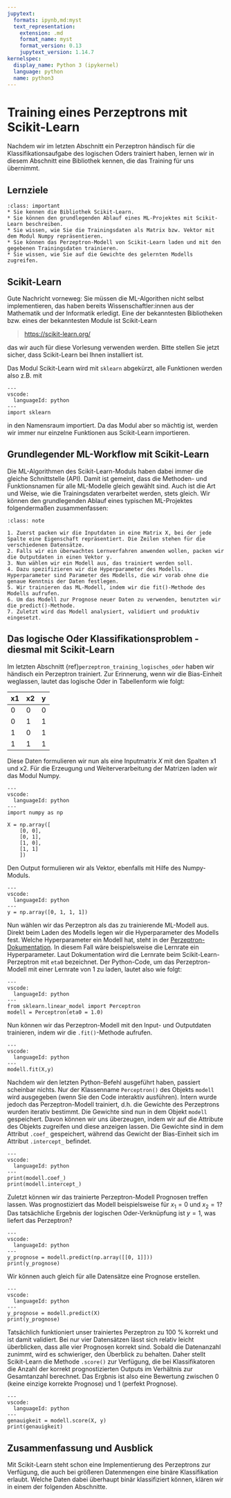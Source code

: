 ```yaml
---
jupytext:
  formats: ipynb,md:myst
  text_representation:
    extension: .md
    format_name: myst
    format_version: 0.13
    jupytext_version: 1.14.7
kernelspec:
  display_name: Python 3 (ipykernel)
  language: python
  name: python3
---
```


# Training eines Perzeptrons mit Scikit-Learn

Nachdem wir im letzten Abschnitt ein Perzeptron händisch für die Klassifikationsaufgabe des logischen Oders trainiert haben, lernen wir in diesem Abschnitt eine Bibliothek kennen, die das Training für uns übernimmt.

## Lernziele

```{admonition} Lernziele
:class: important
* Sie kennen die Bibliothek Scikit-Learn.
* Sie können den grundlegenden Ablauf eines ML-Projektes mit Scikit-Learn beschreiben.
* Sie wissen, wie Sie die Trainingsdaten als Matrix bzw. Vektor mit dem Modul Numpy repräsentieren.
* Sie können das Perzeptron-Modell von Scikit-Learn laden und mit den gegebenen Trainingsdaten trainieren.
* Sie wissen, wie Sie auf die Gewichte des gelernten Modells zugreifen.
```

## Scikit-Learn

Gute Nachricht vorneweg: Sie müssen die ML-Algorithen nicht selbst
implementieren, das haben bereits Wissenschaftler:innen aus der Mathematik und
der Informatik erledigt. Eine der bekanntesten Bibliotheken bzw. eines der
bekanntesten Module ist Scikit-Learn

> https://scikit-learn.org/

das wir auch für diese Vorlesung verwenden werden. Bitte stellen Sie jetzt
sicher, dass Scikit-Learn bei Ihnen installiert ist. 

Das Modul Scikit-Learn wird mit ``sklearn`` abgekürzt, alle Funktionen werden
also z.B. mit

```{code-cell}
---
vscode:
  languageId: python
---
import sklearn
```

in den Namensraum importiert. Da das Modul aber so mächtig ist, werden wir immer
nur einzelne Funktionen aus Scikit-Learn importieren. 

## Grundlegender ML-Workflow mit Scikit-Learn 

Die ML-Algorithmen des Scikit-Learn-Moduls haben dabei immer die gleiche
Schnittstelle (API). Damit ist gemeint, dass die Methoden- und Funktionsnamen
für alle ML-Modelle gleich gewählt sind. Auch ist die Art und Weise, wie die
Trainingsdaten verarbeitet werden, stets gleich. Wir können den grundlegenden
Ablauf eines typischen ML-Projektes folgendermaßen zusammenfassen:

```{admonition} Wie funktioniert der grundlegende ML-Workflow mit Scikit-Learn?
:class: note

1. Zuerst packen wir die Inputdaten in eine Matrix X, bei der jede Spalte eine Eigenschaft repräsentiert. Die Zeilen stehen für die verschiedenen Datensätze.
2. Falls wir ein überwachtes Lernverfahren anwenden wollen, packen wir die Outputdaten in einen Vektor y.
3. Nun wählen wir ein Modell aus, das trainiert werden soll. 
4. Dazu spezifizieren wir die Hyperparameter des Modells. Hyperparameter sind Parameter des Modells, die wir vorab ohne die genaue Kenntnis der Daten festlegen.
5. Wir trainieren das ML-Modell, indem wir die fit()-Methode des Modells aufrufen.
6. Um das Modell zur Prognose neuer Daten zu verwenden, benutzten wir die predict()-Methode.
7. Zuletzt wird das Modell analysiert, validiert und produktiv eingesetzt.
```

## Das logische Oder Klassifikationsproblem - diesmal mit Scikit-Learn 

Im letzten Abschnitt {ref}`perzeptron_training_logisches_oder` haben wir
händisch ein Perzeptron trainiert. Zur Erinnerung, wenn wir die Bias-Einheit
weglassen, lautet das logische Oder in Tabellenform wie folgt:

x1 | x2 | y
---|----|---
 0 | 0  | 0
 0 | 1  | 1
 1 | 0  | 1
 1 | 1  | 1

Diese Daten formulieren wir nun als eine Inputmatrix $X$ mit den Spalten x1 und
x2. Für die Erzeugung und Weiterverarbeitung der Matrizen laden wir das Modul
Numpy.

```{code-cell}
---
vscode:
  languageId: python
---
import numpy as np

X = np.array([
    [0, 0],
    [0, 1],
    [1, 0],
    [1, 1]
    ])
```

Den Output formulieren wir als Vektor, ebenfalls mit Hilfe des Numpy-Moduls.

```{code-cell}
---
vscode:
  languageId: python
---
y = np.array([0, 1, 1, 1])
```

Nun wählen wir das Perzeptron als das zu trainierende ML-Modell aus. Direkt beim
Laden des Modells legen wir die Hyperparameter des Modells fest. Welche
Hyperparameter ein Modell hat, steht in der
[Perzeptron-Dokumentation](https://scikit-learn.org/stable/modules/generated/sklearn.linear_model.Perceptron.html?highlight=perceptron#sklearn.linear_model.Perceptron).
In diesem Fall wäre beispielsweise die Lernrate ein Hyperparameter. Laut
Dokumentation wird die Lernrate beim Scikit-Learn-Perzeptron mit `eta0`
bezeichnet. Der Python-Code, um das Perzeptron-Modell mit einer Lernrate von 1
zu laden, lautet also wie folgt:

```{code-cell}
---
vscode:
  languageId: python
---
from sklearn.linear_model import Perceptron 
modell = Perceptron(eta0 = 1.0)
```

Nun können wir das Perzeptron-Modell mit den Input- und Outputdaten trainieren, indem wir die `.fit()`-Methode aufrufen.

```{code-cell}
---
vscode:
  languageId: python
---
modell.fit(X,y)
```

Nachdem wir den letzten Python-Befehl ausgeführt haben, passiert scheinbar
nichts. Nur der Klassenname `Perceptron()` des Objekts `modell` wird ausgegeben
(wenn Sie den Code interaktiv ausführen). Intern wurde jedoch das
Perzeptron-Modell trainiert, d.h. die Gewichte des Perzeptrons wurden iterativ
bestimmt. Die Gewichte sind nun in dem Objekt `modell` gespeichert. Davon können
wir uns überzeugen, indem wir auf die Attribute des Objekts zugreifen und diese
anzeigen lassen. Die Gewichte sind in dem Attribut `.coef_` gespeichert, während
das Gewicht der Bias-Einheit sich im Attribut `.intercept_` befindet.

```{code-cell}
---
vscode:
  languageId: python
---
print(modell.coef_)
print(modell.intercept_)
```

Zuletzt können wir das trainierte Perzeptron-Modell Prognosen treffen lassen.
Was prognostiziert das Modell beispielsweise für $x_1=0$ und $x_2=1$? Das
tatsächliche Ergebnis der logischen Oder-Verknüpfung ist $y=1$, was liefert das
Perzeptron?

```{code-cell}
---
vscode:
  languageId: python
---
y_prognose = modell.predict(np.array([[0, 1]]))
print(y_prognose)
```

Wir können auch gleich für alle Datensätze eine Prognose erstellen.

```{code-cell}
---
vscode:
  languageId: python
---
y_prognose = modell.predict(X)
print(y_prognose)
```

Tatsächlich funktioniert unser trainiertes Perzeptron zu 100 % korrekt und ist
damit validiert. Bei nur vier Datensätzen lässt sich relativ leicht überblicken,
dass alle vier Prognosen korrekt sind. Sobald die Datenanzahl zunimmt, wird es
schwieriger, den Überblick zu behalten. Daher stellt Scikit-Learn die Methode
`.score()` zur Verfügung, die bei Klassifikatoren die Anzahl der korrekt
prognostizierten Outputs im Verhältnis zur Gesamtanzahl berechnet. Das Ergbnis
ist also eine Bewertung zwischen 0 (keine einzige korrekte Prognose) und 1
(perfekt Prognose).

```{code-cell}
---
vscode:
  languageId: python
---
genauigkeit = modell.score(X, y)
print(genauigkeit)
```

## Zusammenfassung und Ausblick

Mit Scikit-Learn steht schon eine Implementierung des Perzeptrons zur Verfügung,
die auch bei größeren Datenmengen eine binäre Klassifikation erlaubt. Welche
Daten dabei überhaupt binär klassifiziert können, klären wir in einem der
folgenden Abschnitte.

